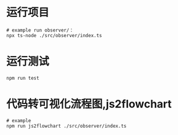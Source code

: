 # 运行项目

```
# example run observer/：
npx ts-node ./src/observer/index.ts
```

# 运行测试
```
npm run test
```

# 代码转可视化流程图,js2flowchart 

```
# example
npm run js2flowchart ./src/observer/index.ts
```
